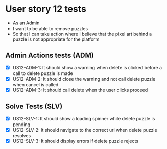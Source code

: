 # User story 12 tests

- As an Admin
- I want to be able to remove puzzles
- So that I can take action where I believe that the pixel art behind a puzzle is not appropriate for the platform

## Admin Actions tests (ADM)

- [x] US12-ADM-1: It should show a warning when delete is clicked before a call to delete puzzle is made
- [x] US12-ADM-2: It should close the warning and not call delete puzzle when cancel is called
- [x] US12-ADM-3: It should call delete when the user clicks proceed

## Solve Tests (SLV)

- [x] US12-SLV-1: It should show a loading spinner while delete puzzle is pending
- [x] US12-SLV-2: It should navigate to the correct url when delete puzzle resolves
- [x] US12-SLV-3: It should display errors if delete puzzle rejects

